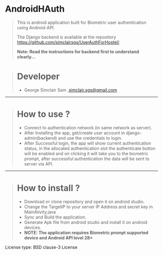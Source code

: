 # AndroidHAuth

> This is android application built for Biometric user authentication using Android-API.
> 
> The Django backend is available at the repository <https://github.com/simclairsgs/UserAuthForHostel/>.
> 
> **Note: Read the instructions for backend first to understand clearly...**


> # Developer
> - George Simclair Sam ,<simclair.sgs@gmail.com>

---

> # How to use ?
> 
> - Connect to authentication network (in same network as server).
> - After Installing the app, get/create user account in django-admin(backend) and use the credentials to login.
> - After Successful login, the app will show current authentication status, in the allocated authentication slot the authenticate button will be enabled and on clicking it will take you to the biometric prompt, after successful authentication the data will be sent to server via API.


---

> # How to install ?
> - Download or clone repository and open it on android studio.
> - Change the TargetIP to your server IP Address and secret key in MainAtivity.java
> - Sync and Build the application.
> - Generate Apk file from android studio and install it on android devices.
> - **NOTE: The application requires Biometric prompt supported device and Android API level 28+**
> 

License type: BSD clause-3 License
